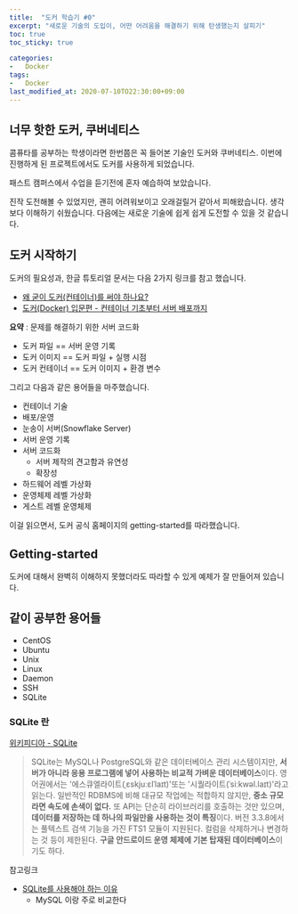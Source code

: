 ```yaml
---
title:  "도커 학습기 #0"
excerpt: "새로운 기술의 도입이, 어떤 어려움을 해결하기 위해 탄생했는지 살피기"
toc: true
toc_sticky: true

categories:
-   Docker
tags:
-   Docker
last_modified_at: 2020-07-10TO22:30:00+09:00
---
```


## 너무 핫한 도커, 쿠버네티스

콤퓨타를 공부하는 학생이라면 한번쯤은 꼭 들어본 기술인 도커와 쿠버네티스.
이번에 진행하게 된 프로젝트에서도 도커를 사용하게 되었습니다.

패스트 캠퍼스에서 수업을 듣기전에 혼자 예습하여 보았습니다.

진작 도전해볼 수 있었지만, 괜히 어려워보이고 오래걸릴거 같아서 피해왔습니다.
생각보다 이해하기 쉬웠습니다.
다음에는 새로운 기술에 쉽게 쉽게 도전할 수 있을 것 같습니다.

## 도커 시작하기

도커의 필요성과, 한글 튜토리얼 문서는 다음 2가지 링크를 참고 했습니다.

- [왜 굳이 도커(컨테이너)를 써야 하나요?](https://www.44bits.io/ko/post/why-should-i-use-docker-container)
- [도커(Docker) 입문편 - 컨테이너 기초부터 서버 배포까지](https://www.44bits.io/ko/post/easy-deploy-with-docker)

**요약** : 문제를 해결하기 위한 서버 코드화

- 도커 파일 == 서버 운영 기록
- 도커 이미지 == 도커 파일 + 실행 시점
- 도커 컨테이너 == 도커 이미지 + 환경 변수

그리고 다음과 같은 용어들을 마주했습니다.

- 컨테이너 기술
- 배포/운영
- 눈송이 서버(Snowflake Server)
- 서버 운영 기록
- 서버 코드화
  - 서버 제작의 견고함과 유연성
  - 확장성
- 하드웨어 레벨 가상화
- 운영체제 레벨 가상화
- 게스트 레벨 운영체제

이걸 읽으면서, 도커 공식 홈페이지의 getting-started를 따라했습니다.

## Getting-started

도커에 대해서 완벽히 이해하지 못했더라도 따라할 수 있게 예제가 잘 만들어져 있습니다.

## 같이 공부한 용어들

- CentOS
- Ubuntu
- Unix
- Linux
- Daemon
- SSH
- SQLite

### SQLite 란

[위키피디아 - SQLite](https://ko.wikipedia.org/wiki/SQLite)

> SQLite는 MySQL나 PostgreSQL와 같은 데이터베이스 관리 시스템이지만, **서버가 아니라 응용 프로그램에 넣어 사용하는 비교적 가벼운 데이터베이스**이다. 영어권에서는 '에스큐엘라이트(ˌɛskjuːɛlˈlaɪt)'또는 '시퀄라이트(ˈsiːkwəl.laɪt)'라고 읽는다.
> 일반적인 RDBMS에 비해 대규모 작업에는 적합하지 않지만, **중소 규모라면 속도에 손색이 없다.** 또 API는 단순히 라이브러리를 호출하는 것만 있으며, **데이터를 저장하는 데 하나의 파일만을 사용하는 것이 특징**이다. 버전 3.3.8에서는 풀텍스트 검색 기능을 가진 FTS1 모듈이 지원된다. 컬럼을 삭제하거나 변경하는 것 등이 제한된다.
> **구글 안드로이드 운영 체제에 기본 탑재된 데이터베이스**이기도 하다.

참고링크

- [SQLite를 사용해야 하는 이유](http://www.itworld.co.kr/news/117213)
  - MySQL 이랑 주로 비교한다
